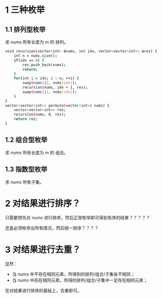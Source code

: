 # 1 三种枚举
## 1.1 排列型枚举
求 $nums$ 所有长度为 $m$ 的 排列。
```bash
void recursion(vector<int> &nums, int idx, vector<vector<int>> &res) {
    int n = nums.size();
    if(idx == n) {
        res.push_back(nums);
        return;
    }
    for(int i = idx; i < n; ++i) {
        swap(nums[i], nums[idx]);
        recursion(nums, idx + 1, res);
        swap(nums[i], nums[idx]);
    }
}
vector<vector<int>> permute(vector<int>& nums) {
    vector<vector<int>> res;
    recursion(nums, 0, res);
    return res;
}
```

## 1.2 组合型枚举
求 $nums$ 所有长度为 $m$ 的 组合。

## 1.3 指数型枚举
求 $nums$ 所有子集。

# 2 对结果进行排序？
只需要预先对 $nums$ 进行排序，然后正常枚举即可得到有序的结果？？？？？

还是必须枚举出所有情况，然后统一排序？？？？

# 3 对结果进行去重？
显然：
- 当 $nums$ 中不存在相同元素，所得到的排列/组合/子集各不相同；
- 当 $nums$ 中存在相同元素，所得的排列/组合/子集中一定存在相同元素；

在对结果进行排序的基础上，去重即可。